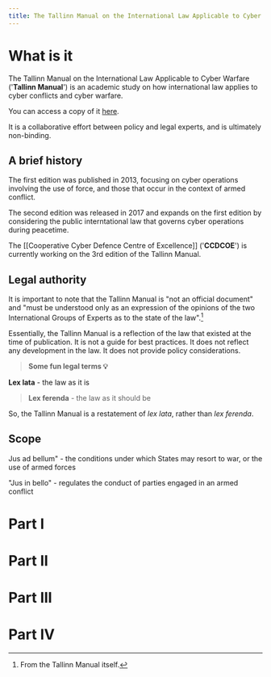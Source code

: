 ```yaml
---
title: The Tallinn Manual on the International Law Applicable to Cyber Warfare
---
```

# What is it
The Tallinn Manual on the International Law Applicable to Cyber Warfare ('**Tallinn Manual**') is an academic study on how international law applies to cyber conflicts and cyber warfare. 

You can access a copy of it [here](https://www.cambridge.org/core/books/tallinn-manual-20-on-the-international-law-applicable-to-cyber-operations/E4FFD83EA790D7C4C3C28FC9CA2FB6C9).

It is a collaborative effort between policy and legal experts, and is ultimately non-binding. 

## A brief history
The first edition was published in 2013, focusing on cyber operations involving the use of force, and those that occur in the context of armed conflict.

The second edition was released in 2017 and expands on the first edition by considering the public interntational law that governs cyber operations during peacetime.

The [[Cooperative Cyber Defence Centre of Excellence]] ('**CCDCOE**') is currently working on the 3rd edition of the Tallinn Manual.

## Legal authority
It is important to note that the Tallinn Manual is "not an official document" and "must be understood only as an expression of the opinions of the two International Groups of Experts as to the state of the law".[^1]

Essentially, the Tallinn Manual is a reflection of the law that existed at the time of publication. It is not a guide for best practices. It does not reflect any development in the law. It does not provide policy considerations. 

> **Some fun legal terms 💡**
> 
**Lex lata** - the law as it is
> 
> **Lex ferenda** - the law as it should be

So, the Tallinn Manual is a restatement of *lex lata*, rather than *lex ferenda*.

## Scope

Jus ad bellum" - the conditions under which States may resort to war, or the use of armed forces

"Jus in bello" - regulates the conduct of parties engaged in an armed conflict



# Part I
# Part II
# Part III
# Part IV

[^1]: From the Tallinn Manual itself.